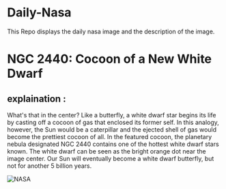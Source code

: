 # Daily-Nasa

This Repo displays the daily nasa image and the description of the image.

<!--NASA-->
# NGC 2440: Cocoon of a New White Dwarf
## explaination :

What's that in the center?  Like a butterfly, a white dwarf star begins its life by casting off a cocoon of gas that enclosed its former self.  In this analogy, however, the Sun would be a caterpillar and the ejected shell of gas would become the prettiest cocoon of all.  In the featured cocoon, the planetary nebula designated NGC 2440 contains one of the hottest white dwarf stars known.  The white dwarf can be seen as the bright orange dot near the image center.  Our Sun will eventually become a white dwarf butterfly, but not for another 5 billion years.

![NASA](https://apod.nasa.gov/apod/image/2312/ngc2440e_hst_960.jpg)
<!--/NASA-->